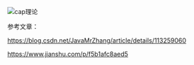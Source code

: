 ![cap理论](/Users/a0003/IdeaProjects/practice/src/main/blog/cap理论.png)

参考文章：

https://blog.csdn.net/JavaMrZhang/article/details/113259060

https://www.jianshu.com/p/f5b1afc8aed5